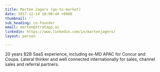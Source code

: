 ```yaml
---
title: Marten Jagers (go-to-market)
date: 2017-12-14 10:00:44 +0000
thumbnail: ''
sub_heading: co-founder
email: marten@stratapp.ai
linkedin: https://www.linkedin.com/in/martenjagers/
layout: person

---
```

20 years B2B SaaS experience, including ex-MD APAC for Concur and Coupa. Lateral thinker and well connected internationally for sales, channel sales and referral partners.